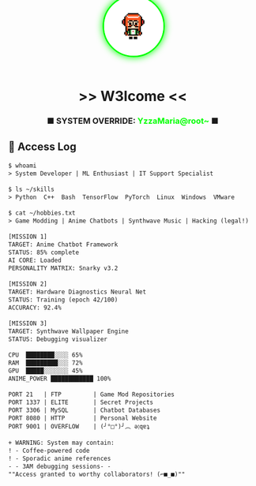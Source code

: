 <!-- ░█▀▀░█▀█░█▀▄░█▀▀░█▀▄░░░░░█▀▀░▀█▀░█▀█ -->
<!-- ░█▀▀░█▀█░█▀▄░█▀▀░█░█░░░░░█▀▀░░█░░█░█ -->
<!-- ░▀▀▀░▀░▀░▀▀░░▀▀▀░▀▀░░░░░░▀░░░▀▀▀░▀░▀ -->

<div align="center">
  <!-- Matrix-style banner with glitch effect -->
  <img src="https://placehold.co/1920x400/0f0f17/00ff00?text=YzzaMaria%20%7C%20System%20Saboteur%20%7C%20Chatbot%20enthusiastic&font=roboto" alt="" />
  
  <!-- Animated pixel avatar (would be GIF in practice) -->
  <img src="./8-bit.png" alt="8-bit avatar" width="120" style="border-radius:50%;margin:-60px 0 20px;border:3px solid #00ff00;box-shadow:0 0 15px #00ff00"/>
</div>

<h1 align="center">>> W3lcome <<</h1>
<h3 align="center">■ SYSTEM OVERRIDE: <span style="color:#00ff00">YzzaMaria@root~</span> ■</h3>

## 🔐 Access Log

```terminal
$ whoami
> System Developer | ML Enthusiast | IT Support Specialist

$ ls ~/skills
> Python  C++  Bash  TensorFlow  PyTorch  Linux  Windows  VMware

$ cat ~/hobbies.txt
> Game Modding | Anime Chatbots | Synthwave Music | Hacking (legal!)

[MISSION 1]
TARGET: Anime Chatbot Framework
STATUS: 85% complete
AI CORE: Loaded
PERSONALITY MATRIX: Snarky v3.2

[MISSION 2]  
TARGET: Hardware Diagnostics Neural Net
STATUS: Training (epoch 42/100)
ACCURACY: 92.4%

[MISSION 3]
TARGET: Synthwave Wallpaper Engine  
STATUS: Debugging visualizer

CPU  ████████░░░░ 65% 
RAM  █████████░░░ 72%
GPU  █████░░░░░░░ 45%
ANIME_POWER ████████████ 100%

PORT 21   | FTP         | Game Mod Repositories
PORT 1337 | ELITE       | Secret Projects
PORT 3306 | MySQL       | Chatbot Databases  
PORT 8080 | HTTP        | Personal Website
PORT 9001 | OVERFLOW    | (╯°□°)╯︵ ǝןqɐʇ

+ WARNING: System may contain:
! - Coffee-powered code
! - Sporadic anime references  
- - 3AM debugging sessions- -
""Access granted to worthy collaborators! (⌐■_■)"" 
